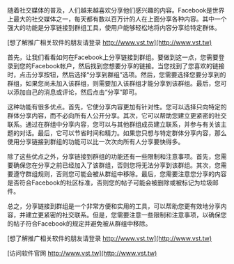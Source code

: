 随着社交媒体的普及，人们越来越喜欢分享他们感兴趣的内容。Facebook是世界上最大的社交媒体之一，每天都有数以百万计的人在上面分享各种内容。其中一个强大的功能是分享链接到群组工具，使用户能够轻松地将内容分享给特定群体。

[想了解推广相关软件的朋友请登录 http://www.vst.tw](http://www.vst.tw)

首先，让我们看看如何在Facebook上分享链接到群组。要做到这一点，您需要登录到您的Facebook帐户，然后找到您想要分享的链接。当您找到了您喜欢的链接时，点击分享按钮，然后选择“分享到群组”选项。然后，您需要选择您要分享到的群组，如果您尚未加入该群组，则需要加入该群组才能分享到该群组。最后，您可以添加自己的消息或评论，然后点击“分享”即可。

这种功能有很多优点。首先，它使分享内容更加有针对性。您可以选择只向特定的群体分享内容，而不必向所有人公开分享。其次，它可以帮助您建立更紧密的社交联系。通过在群组中分享内容，您可以与其他群组成员建立联系，并参与有关该主题的对话。最后，它可以节省时间和精力。如果您只想与特定群体分享内容，那么使用分享链接到群组的功能可以比一次次向所有人分享要快得多。

除了这些优点之外，分享链接到群组的功能还有一些限制和注意事项。首先，您需要确保您在分享之前已经加入了该群组，否则您将无法分享到该群组。其次，您需要遵守群组规则，否则您可能会被从群组中移除。最后，您需要注意您分享的内容是否符合Facebook的社区标准，否则您的帖子可能会被删除或被标记为垃圾邮件。

总之，分享链接到群组是一个非常方便和实用的工具，可以帮助您更有效地分享内容，并建立更紧密的社交联系。但是，您需要注意一些限制和注意事项，以确保您的帖子符合Facebook的规定并避免被从群组中移除。

[想了解推广相关软件的朋友请登录 http://www.vst.tw](http://www.vst.tw)


[访问软件官网 http://www.vst.tw](http://www.vst.tw)
